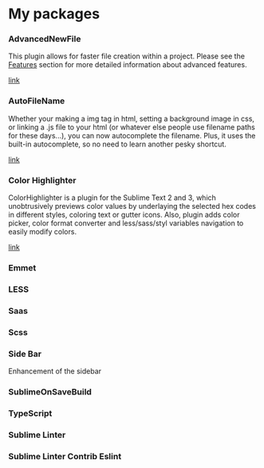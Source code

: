 # My packages

### AdvancedNewFile

This plugin allows for faster file creation within a project. Please see the [Features](https://github.com/skuroda/Sublime-AdvancedNewFile#features) section for more detailed information about advanced features.

[link](https://github.com/skuroda/Sublime-AdvancedNewFile)

### AutoFileName

Whether your making a img tag in html, setting a background image in css, or linking a .js file to your html (or whatever else people use filename paths for these days...), you can now autocomplete the filename. Plus, it uses the built-in autocomplete, so no need to learn another pesky shortcut.

[link](https://github.com/BoundInCode/AutoFileName)

### Color Highlighter

ColorHighlighter is a plugin for the Sublime Text 2 and 3, which unobtrusively previews color values by underlaying the selected hex codes in different styles, coloring text or gutter icons. Also, plugin adds color picker, color format converter and less/sass/styl variables navigation to easily modify colors.

[link](https://github.com/Monnoroch/ColorHighlighter)

### Emmet

### LESS

### Saas

### Scss

### Side Bar

Enhancement of the sidebar

### SublimeOnSaveBuild

### TypeScript

### Sublime Linter

### Sublime Linter Contrib Eslint

